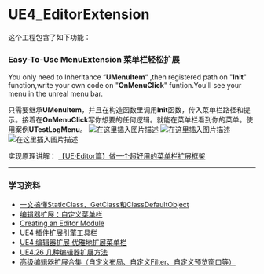 # UE4_EditorExtension
这个工程包含了如下功能：
### Easy-To-Use MenuExtension 菜单栏轻松扩展
You only need to Inheritance “**UMenuItem**“ ,then registered path on "**Init**" function,write your own code on "**OnMenuClick**" funtion.You'll see your menu in the unreal menu bar.  

只需要继承**UMenuItem**，并且在构造函数里调用**Init**函数，传入菜单栏路径和提示。接着在**OnMenuClick**写你想要的任何逻辑。就能在菜单栏看到你的菜单。使用案例**UTestLogMenu**。
![在这里插入图片描述](https://img-blog.csdnimg.cn/1eadf85cf9a54e0689dee4484fc1cf41.png?x-oss-process=image/watermark,type_d3F5LXplbmhlaQ,shadow_50,text_Q1NETiBA5rC05puc5pel6bih,size_20,color_FFFFFF,t_70,g_se,x_16#pic_center)
![在这里插入图片描述](https://img-blog.csdnimg.cn/bec26196b6d7423f9440168862a99ab4.png?x-oss-process=image/watermark,type_d3F5LXplbmhlaQ,shadow_50,text_Q1NETiBA5rC05puc5pel6bih,size_20,color_FFFFFF,t_70,g_se,x_16#pic_center)
![在这里插入图片描述](https://img-blog.csdnimg.cn/f887c22fa1e14f5f878b18c705a334d9.png#pic_center)

实现原理讲解：
[【UE·Editor篇】做一个超好用的菜单栏扩展框架](https://zhuanlan.zhihu.com/p/441017278)
***
### 学习资料
- [一文搞懂StaticClass、GetClass和ClassDefaultObject](https://zhuanlan.zhihu.com/p/380809095)
- [编辑器扩展：自定义菜单栏](http://supervj.top/2021/08/09/%E7%BC%96%E8%BE%91%E5%99%A8%E6%89%A9%E5%B1%95%EF%BC%9A%E8%87%AA%E5%AE%9A%E4%B9%89%E8%8F%9C%E5%8D%95%E6%A0%8F/)
- [Creating an Editor Module](https://michaeljcole.github.io/wiki.unrealengine.com/Creating_an_Editor_Module/)
- [UE4 插件扩展引擎工具栏](https://www.cnblogs.com/jqm304775992/p/8996470.html)
- [UE4 编辑器扩展 优雅地扩展菜单栏](https://zhuanlan.zhihu.com/p/432072854)
- [UE4.26 几种编辑器扩展方法](https://zhuanlan.zhihu.com/p/380399264)
- [高级编辑器扩展合集（自定义布局、自定义Filter、自定义预览窗口等）](https://blog.csdn.net/u013412391/category_10839272.html)
